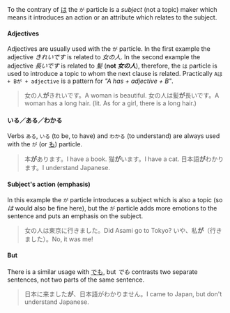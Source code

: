 To the contrary of [は](5) the `が` particle is a *subject* (not a topic) maker which means it introduces an action or an attribute which relates to the subject.

#### Adjectives
Adjectives are usually used with the `が` particle.
In the first example the adjective *きれいです* is related to *女の人*.
In the second example the adjective *長いです* is related to *髪* (**not *女の人***), therefore, the `は` particle is used to introduce a topic to whom the next clause is related. Practically `Aは + Bが + adjective` is a pattern for *"A has + adjective + B"*.

>女の人**が**きれいです。A woman is beautiful.
>女の人は髪**が**長いです。A woman has a long hair. (lit. As for a girl, there is a long hair.)

#### いる／ある／わかる
Verbs `ある`, `いる` (to be, to have) and `わかる` (to understand) are always used with the `が` (or [も](172)) particle.

>本**が**あります。I have a book.
>猫**が**います。I have a cat.
>日本語**が**わかります。I understand Japanese.

#### Subject's action (emphasis)
In this example the `が` particle introduces a subject which is also a topic (so *は* would also be fine here), but the `が` particle adds more emotions to the sentence and puts an emphasis on the subject.

>女の人は東京に行きました。Did Asami go to Tokyo?
>いや、私**が**（行きました）。No, it was me!

#### But
There is a similar usage with [でも](6), but *でも* contrasts two separate sentences, not two parts of the same sentence.

>日本に来ました**が**、日本語がわかりません。I came to Japan, but don't understand Japanese.